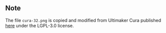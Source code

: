 ## Note

The file `cura-32.png` is copied and modified from Ultimaker Cura published
[here](https://github.com/Ultimaker/Cura) 
under the LGPL-3.0 license.
